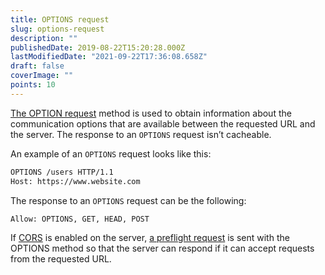 ```yaml
---
title: OPTIONS request
slug: options-request
description: ""
publishedDate: 2019-08-22T15:20:28.000Z
lastModifiedDate: "2021-09-22T17:36:08.658Z"
draft: false
coverImage: ""
points: 10
---
```


[The OPTION request](https://developer.mozilla.org/en-US/docs/Web/HTTP/Methods/OPTIONS) method is used to obtain information about the communication options that are available between the requested URL and the server. The response to an `OPTIONS` request isn’t cacheable.

An example of an `OPTIONS` request looks like this:

```bash
OPTIONS /users HTTP/1.1
Host: https://www.website.com
```

The response to an `OPTIONS` request can be the following:

```bash
Allow: OPTIONS, GET, HEAD, POST
```

If [CORS](https://developer.mozilla.org/en-US/docs/Web/HTTP/CORS) is enabled on the server, [a preflight request](https://developer.mozilla.org/en-US/docs/Glossary/Preflight_request) is sent with the OPTIONS method so that the server can respond if it can accept requests from the requested URL.
